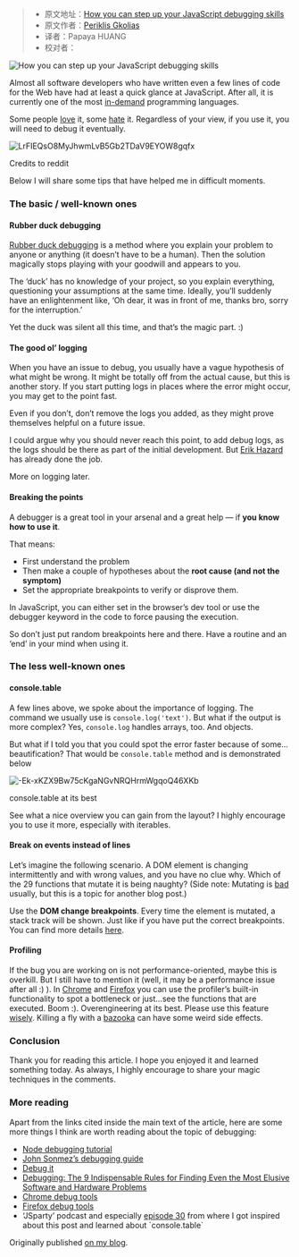 > -  原文地址：[How you can step up your JavaScript debugging skills](https://www.freecodecamp.org/news/stepping-up-your-javascript-debugging-skills-cb37355ea9a9/)
> -  原文作者：[Periklis Gkolias](https://www.freecodecamp.org/news/author/periklis-gkolias/)
> -  译者：Papaya HUANG
> -  校对者：

![How you can step up your JavaScript debugging skills](https://cdn-media-1.freecodecamp.org/images/1*e3eGMlHCBdhS6Sv9rlEJXg.png)

Almost all software developers who have written even a few lines of code for the Web have had at least a quick glance at JavaScript. After all, it is currently one of the most [in-demand](https://www.codingdojo.com/blog/7-most-in-demand-programming-languages-of-2018/) programming languages.

Some people [love](https://dev.to/gentlemanoi/why-i-love-javascript-9bg) it, some [hate](https://www.reddit.com/r/webdev/comments/4jf7m0/why_is_javascript_used_extensively_and_hated_at/) it. Regardless of your view, if you use it, you will need to debug it eventually.

![LrFIEQsO8MyJhwmLvB5Gb2TDaV9EYOW8gqfx](https://cdn-media-1.freecodecamp.org/images/LrFIEQsO8MyJhwmLvB5Gb2TDaV9EYOW8gqfx)

Credits to reddit

Below I will share some tips that have helped me in difficult moments.

### The basic / well-known ones

#### Rubber duck debugging

[Rubber duck debugging](https://en.wikipedia.org/wiki/Rubber_duck_debugging) is a method where you explain your problem to anyone or anything (it doesn’t have to be a human). Then the solution magically stops playing with your goodwill and appears to you.

The ‘duck’ has no knowledge of your project, so you explain everything, questioning your assumptions at the same time. Ideally, you’ll suddenly have an enlightenment like, ‘Oh dear, it was in front of me, thanks bro, sorry for the interruption.’

Yet the duck was silent all this time, and that’s the magic part. :)

#### The good ol’ logging

When you have an issue to debug, you usually have a vague hypothesis of what might be wrong. It might be totally off from the actual cause, but this is another story. If you start putting logs in places where the error might occur, you may get to the point fast.

Even if you don’t, don’t remove the logs you added, as they might prove themselves helpful on a future issue.

I could argue why you should never reach this point, to add debug logs, as the logs should be there as part of the initial development. But [Erik Hazard](http://vasir.net/blog/programming/how-logging-made-me-a-better-developer) has already done the job.

More on logging later.

#### Breaking the points

A debugger is a great tool in your arsenal and a great help — if **you know how to use it**.

That means:

-   First understand the problem
-   Then make a couple of hypotheses about the **root cause (and not the symptom)**
-   Set the appropriate breakpoints to verify or disprove them.

In JavaScript, you can either set in the browser’s dev tool or use the debugger keyword in the code to force pausing the execution.

So don’t just put random breakpoints here and there. Have a routine and an ‘end’ in your mind when using it.

### The less well-known ones

#### console.table

A few lines above, we spoke about the importance of logging. The command we usually use is `console.log('text')`. But what if the output is more complex? Yes, `console.log` handles arrays, too. And objects.

But what if I told you that you could spot the error faster because of some…beautification? That would be `console.table` method and is demonstrated below

![-Ek-xKZX9Bw75cKgaNGvNRQHrmWgqoQ46XKb](https://cdn-media-1.freecodecamp.org/images/-Ek-xKZX9Bw75cKgaNGvNRQHrmWgqoQ46XKb)

console.table at its best

See what a nice overview you can gain from the layout? I highly encourage you to use it more, especially with iterables.

#### Break on events instead of lines

Let’s imagine the following scenario. A DOM element is changing intermittently and with wrong values, and you have no clue why. Which of the 29 functions that mutate it is being naughty? (Side note: Mutating is [bad](https://slemgrim.com/mutate-or-not-to-mutate/) usually, but this is a topic for another blog post.)

Use the **DOM change breakpoints**. Every time the element is mutated, a stack track will be shown. Just like if you have put the correct breakpoints. You can find more details [here](https://developers.google.com/web/tools/chrome-devtools/javascript/breakpoints#dom).

#### Profiling

If the bug you are working on is not performance-oriented, maybe this is overkill. But I still have to mention it (well, it may be a performance issue after all :) ). In [Chrome](https://developers.google.com/web/tools/chrome-devtools/rendering-tools/js-execution) and [Firefox](https://developer.mozilla.org/en-US/docs/Mozilla/Performance/Profiling_with_the_Built-in_Profiler) you can use the profiler’s built-in functionality to spot a bottleneck or just…see the functions that are executed. Boom :). Overengineering at its best. Please use this feature [wisely](https://developers.google.com/web/tools/chrome-devtools/evaluate-performance/). Killing a fly with a [bazooka](https://answers.yahoo.com/question/index?qid=20111106222906AAUSWkm) can have some weird side effects.

### Conclusion

Thank you for reading this article. I hope you enjoyed it and learned something today. As always, I highly encourage to share your magic techniques in the comments.

### More reading

Apart from the links cited inside the main text of the article, here are some more things I think are worth reading about the topic of debugging:

-   [Node debugging tutorial](https://nodejs.org/en/docs/guides/debugging-getting-started/)
-   [John Sonmez’s debugging guide](https://simpleprogrammer.com/effective-debugging/)
-   [Debug it](https://amzn.to/2lC7kD3)
-   [Debugging: The 9 Indispensable Rules for Finding Even the Most Elusive Software and Hardware Problems](https://amzn.to/2IrgI5t)
-   [Chrome debug tools](https://developers.google.com/web/tools/chrome-devtools/javascript/)
-   [Firefox debug tools](https://developer.mozilla.org/en-US/docs/Tools/Debugger)
-   ‘JSparty’ podcast and especially [episode 30](https://overcast.fm/+Id5XDQtKY) from where I got inspired about this post and learned about \`console.table\`

Originally published [on my blog](http://perigk.github.io).
